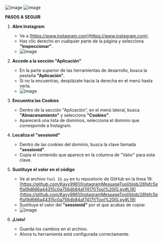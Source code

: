 ![image](https://github.com/user-attachments/assets/3764a910-b857-4d8f-adf3-490aac121150)
![image](https://github.com/user-attachments/assets/0d06e051-abaf-4f1a-ac08-9f2c3dc62a0d)


**PASOS A SEGUIR**

1. **Abre Instagram**
   - Ve a [https://www.instagram.com](https://www.instagram.com).
   - Haz clic derecho en cualquier parte de la página y selecciona **"Inspeccionar"**.
   - ![image](https://github.com/user-attachments/assets/99f81546-545d-4ed2-b5cf-290937d1dcf0)


2. **Accede a la sección "Aplicación"**
   - En la parte superior de las herramientas de desarrollo, busca la pestaña **"Aplicación"**.
   - Si no la encuentras, desplázate hacia la derecha en el menú hasta verla.
   - ![image](https://github.com/user-attachments/assets/aef577d7-decd-49f0-9d93-b39dba3d46c7)


3. **Encuentra las Cookies**
   - Dentro de la sección "Aplicación", en el menú lateral, busca **"Almacenamiento"** y selecciona **"Cookies"**.
   - Aparecerá una lista de dominios, selecciona el dominio que corresponde a Instagram.

4. **Localiza el "sessionid"**
   - Dentro de las cookies del dominio, busca la clave llamada **"sessionid"**.
   - Copia el contenido que aparece en la columna de "Valor" para esta clave.

5. **Sustituye el valor en el código**
   - Ve al archivo `Tool IG.py` en tu repositorio de GitHub en la línea 19:
     [https://github.com/Kayy9961/InstagramMessageTool/blob/26fefc5effa19d666a44315c0a756db84af7417f/Tool%20IG.py#L19](https://github.com/Kayy9961/InstagramMessageTool/blob/26fefc5effa19d666a44315c0a756db84af7417f/Tool%20IG.py#L19)
   - Sustituye el valor del **"sessionid"** por el que acabas de copiar.
   - ![image](https://github.com/user-attachments/assets/6791bf2a-bc38-4b3d-88a9-b51e101b1011)


6. **¡Listo!**
   - Guarda los cambios en el archivo.
   - Ahora tu herramienta está configurada correctamente.
